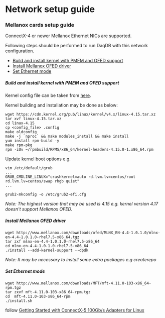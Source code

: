 # Network setup guide

### Mellanox cards setup guide
ConnectX-4 or newer Mellanox Ethernet NICs are supported.

Following steps should be performed to run DaqDB with this network configuration.
* [Build and install kernel with PMEM and OFED support](#Build-and-install-kernel-with-PMEM-and-OFED-support)
* [Install Mellanox OFED driver](#Install-Mellanox-OFED-driver)
* [Set Ethernet mode](Set-Ethernet-mode)

##### Build and install kernel with PMEM and OFED support
Kernel config file can be taken from [here](config/config_4_15.txt).

Kernel building and installation may be done as below:
```
wget https://cdn.kernel.org/pub/linux/kernel/v4.x/linux-4.15.tar.xz
tar xvf linux-4.15.tar.xz
cd linux-4.15
cp <config_file> .config
make oldconfig
make -j `nproc` && make modules_install && make install
yum install rpm-build -y
make rpm-pkg
rpm -iUv ~/rpmbuild/RPMS/x86_64/kernel-headers-4.15.0-1.x86_64.rpm
```
Update kernel boot options e.g.
```
vim /etc/default/grub
...
GRUB_CMDLINE_LINUX="crashkernel=auto rd.lvm.lv=centos/root rd.lvm.lv=centos/swap rhgb quiet"
...

grub2-mkconfig -o /etc/grub2-efi.cfg
```
_Note: The highest version that may be used is 4.15
e.g. kernel version 4.17 doesn't support Mellanox OFED._


##### Install Mellanox OFED driver
```
wget http://www.mellanox.com/downloads/ofed/MLNX_EN-4.4-1.0.1.0/mlnx-en-4.4-1.0.1.0-rhel7.5-x86_64.tgz
tar zxf mlnx-en-4.4-1.0.1.0-rhel7.5-x86_64
cd mlnx-en-4.4-1.0.1.0-rhel7.5-x86_64
./install --add-kernel-support --dpdk
```
_Note: It may be necessary to install some extra packages e.g createrepo_

##### Set Ethernet mode
```
wget http://www.mellanox.com/downloads/MFT/mft-4.11.0-103-x86_64-rpm.tgz
tar zxvf mft-4.11.0-103-x86_64-rpm.tgz
cd  mft-4.11.0-103-x86_64-rpm
./install.sh
```
follow [Getting Started with ConnectX-5 100Gb/s Adapters for Linux](https://community.mellanox.com/s/article/getting-started-with-connectx-5-100gb-s-adapters-for-linux)